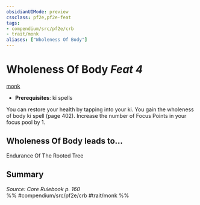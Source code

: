 ```yaml
---
obsidianUIMode: preview
cssclass: pf2e,pf2e-feat
tags:
- compendium/src/pf2e/crb
- trait/monk
aliases: ["Wholeness Of Body"]
---
```

# Wholeness Of Body  *Feat 4*  
[monk](/rules/traits/monk.md)  

- **Prerequisites**: ki spells

You can restore your health by tapping into your ki. You gain the wholeness of body ki spell (page 402). Increase the number of Focus Points in your focus pool by 1.

## Wholeness Of Body leads to...

Endurance Of The Rooted Tree

## Summary

*Source: Core Rulebook p. 160*  
%% #compendium/src/pf2e/crb #trait/monk %%